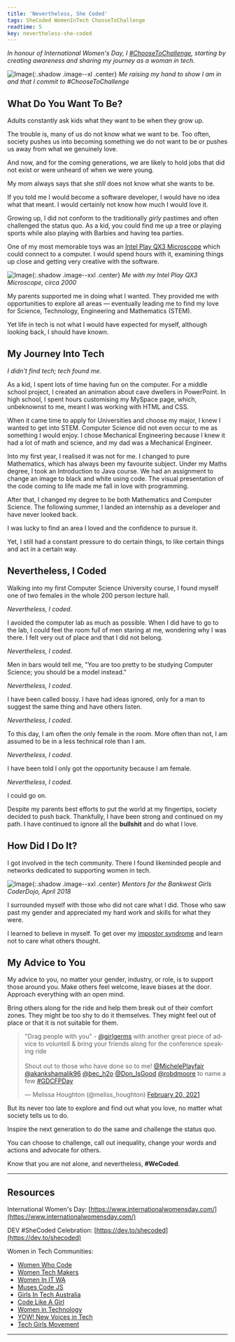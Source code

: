 ```yaml
---
title: 'Nevertheless, She Coded'
tags: SheCoded WomenInTech ChooseToChallenge
readtime: 5
key: nevertheless-she-coded
---
```


*In honour of International Women's Day, I [#ChooseToChallenge](https://www.internationalwomensday.com/theme), starting by creating awareness and sharing my journey as a woman in tech.*

![Image](/assets/images/she-coded/ChooseToChallenge.jpg){:.shadow .image--xl .center}
<em class="sub-title center" >Me raising my hand to show I am in and that I commit to #ChooseToChallenge</em>

## What Do You Want To Be?
Adults constantly ask kids what they want to be when they grow up.

The trouble is, many of us do not know what we want to be. Too often, society pushes us into becoming something we do not want to be or pushes us away from what we genuinely love.

And now, and for the coming generations, we are likely to hold jobs that did not exist or were unheard of when we were young.

My mom always says that she *still* does not know what she wants to be.

If you told me I would become a software developer, I would have no idea what that meant. I would certainly not know how much I would love it.

Growing up, I did not conform to the traditionally *girly* pastimes and often challenged the status quo. As a kid, you could find me up a tree or playing sports while also playing with Barbies and having tea parties.

One of my most memorable toys was an [Intel Play QX3 Microscope](https://en.wikipedia.org/wiki/Intel_Play) which could connect to a computer. I would spend hours with it, examining things up close and getting very creative with the software.

![Image](/assets/images/she-coded/Microscope.jpg){:.shadow .image--xxl .center}
<em class="sub-title center">Me with my Intel Play QX3 Microscope, circa 2000</em>

My parents supported me in doing what I wanted. They provided me with opportunities to explore all areas — eventually leading me to find my love for Science, Technology, Engineering and Mathematics (STEM).

Yet life in tech is not what I would have expected for myself, although looking back, I should have known.

## My Journey Into Tech
*I didn't find tech; tech found me.*

As a kid, I spent lots of time having fun on the computer. For a middle school project, I created an animation about cave dwellers in PowerPoint. In high school, I spent hours customising my MySpace page, which, unbeknownst to me, meant I was working with HTML and CSS.

When it came time to apply for Universities and choose my major, I knew I wanted to get into STEM. Computer Science did not even occur to me as something I would enjoy. I chose Mechanical Engineering because I knew it had a lot of math and science, and my dad was a Mechanical Engineer.

Into my first year, I realised it was not for me. I changed to pure Mathematics, which has always been my favourite subject. Under my Maths degree, I took an Introduction to Java course. We had an assignment to change an image to black and white using code. The visual presentation of the code coming to life made me fall in love with programming.

After that, I changed my degree to be both Mathematics and Computer Science. The following summer, I landed an internship as a developer and have never looked back.

I was lucky to find an area I loved and the confidence to pursue it.

Yet, I still had a constant pressure to do certain things, to like certain things and act in a certain way.

## Nevertheless, I Coded

Walking into my first Computer Science University course, I found myself one of two females in the whole 200 person lecture hall.

*Nevertheless, I coded.*

I avoided the computer lab as much as possible. When I did have to go to the lab, I could feel the room full of men staring at me, wondering why I was there. I felt very out of place and that I did not belong.

*Nevertheless, I coded.*

Men in bars would tell me, "You are too pretty to be studying Computer Science; you should be a model instead."

*Nevertheless, I coded.*

I have been called bossy. I have had ideas ignored, only for a man to suggest the same thing and have others listen.

*Nevertheless, I coded.*

To this day, I am often the only female in the room. More often than not, I am assumed to be in a less technical role than I am.

*Nevertheless, I coded.*

I have been told I only got the opportunity because I am female.

*Nevertheless, I coded.*

I could go on.

Despite my parents best efforts to put the world at my fingertips, society decided to push back. Thankfully, I have been strong and continued on my path. I have continued to ignore all the **bullshit** and do what I love.

## How Did I Do It?
I got involved in the tech community. There I found likeminded people and networks dedicated to supporting women in tech.

![Image](/assets/images/she-coded/GirlsDojo.jpeg){:.shadow .image--xxl .center}
<em class="sub-title center">Mentors for the Bankwest Girls CoderDojo, April 2018</em>

I surrounded myself with those who did not care what I did. Those who saw past my gender and appreciated my hard work and skills for what they were.

I learned to believe in myself. To get over my [impostor syndrome](https://melissahoughton.dev/2020/02/22/impostor-syndrome.html) and learn not to care what others thought.

## My Advice to You
My advice to you, no matter your gender, industry, or role, is to support those around you. Make others feel welcome, leave biases at the door. Approach everything with an open mind.

Bring others along for the ride and help them break out of their comfort zones. They might be too shy to do it themselves. They might feel out of place or that it is not suitable for them.

<blockquote class="twitter-tweet tw-align-center" data-theme="dark"><p lang="en" dir="ltr">&quot;Drag people with you&quot; - <a href="https://twitter.com/girlgerms?ref_src=twsrc%5Etfw">@girlgerms</a> with another great piece of advice to voluntell &amp; bring your friends along for the conference speaking ride<br><br>Shout out to those who have done so to me! <a href="https://twitter.com/MichelePlayfair?ref_src=twsrc%5Etfw">@MichelePlayfair</a> <a href="https://twitter.com/akankshamalik96?ref_src=twsrc%5Etfw">@akankshamalik96</a> <a href="https://twitter.com/bec_h2o?ref_src=twsrc%5Etfw">@bec_h2o</a> <a href="https://twitter.com/Don_IsGood?ref_src=twsrc%5Etfw">@Don_IsGood</a> <a href="https://twitter.com/robdmoore?ref_src=twsrc%5Etfw">@robdmoore</a> to name a few <a href="https://twitter.com/hashtag/GDCFPDay?src=hash&amp;ref_src=twsrc%5Etfw">#GDCFPDay</a></p>&mdash; Melissa Houghton (@meliss_houghton) <a href="https://twitter.com/meliss_houghton/status/1362957830332973058?ref_src=twsrc%5Etfw">February 20, 2021</a></blockquote> <script async src="https://platform.twitter.com/widgets.js" charset="utf-8"></script>

But its never too late to explore and find out what you love, no matter what society tells us to do.

Inspire the next generation to do the same and challenge the status quo.

You can choose to challenge, call out inequality, change your words and actions and advocate for others.

Know that you are not alone, and nevertheless, **#WeCoded**.

***

## Resources
International Women's Day: [https://www.internationalwomensday.com/](https://www.internationalwomensday.com/)

DEV #SheCoded Celebration: [https://dev.to/shecoded](https://dev.to/shecoded)

Women in Tech Communities:
- [Women Who Code](https://www.womenwhocode.com/)
- [Women Tech Makers](https://www.womentechmakers.com/)
- [Women In IT WA](https://www.witwa.org.au/)
- [Muses Code JS](https://musescodejs.org/)
- [Girls In Tech Australia](https://australia.girlsintech.org/)
- [Code Like A Girl](https://www.codelikeagirl.com/)
- [Women in Technology](https://www.wit.org.au/)
- [YOW! New Voices in Tech](https://yowconference.com/newvoices/)
- [Tech Girls Movement](https://www.techgirlsmovement.org/)

***
